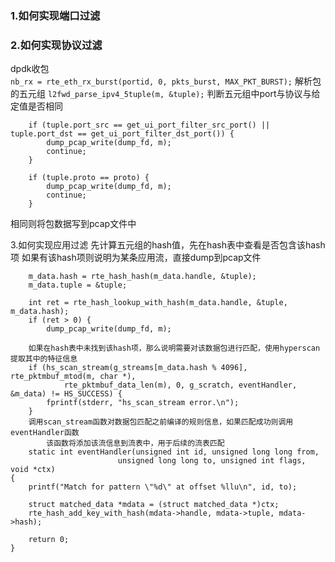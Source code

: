 ### 1.如何实现端口过滤
### 2.如何实现协议过滤
dpdk收包  
    `nb_rx = rte_eth_rx_burst(portid, 0, pkts_burst, MAX_PKT_BURST);`
解析包的五元组
    `l2fwd_parse_ipv4_5tuple(m, &tuple);`
判断五元组中port与协议与给定值是否相同
```
    if (tuple.port_src == get_ui_port_filter_src_port() || tuple.port_dst == get_ui_port_filter_dst_port()) {
        dump_pcap_write(dump_fd, m);
        continue;
    }

    if (tuple.proto == proto) {
        dump_pcap_write(dump_fd, m);
        continue;
    }
```
相同则将包数据写到pcap文件中

3.如何实现应用过滤
    先计算五元组的hash值，先在hash表中查看是否包含该hash项
    如果有该hash项则说明为某条应用流，直接dump到pcap文件
```
    m_data.hash = rte_hash_hash(m_data.handle, &tuple);
    m_data.tuple = &tuple;

    int ret = rte_hash_lookup_with_hash(m_data.handle, &tuple, m_data.hash);
    if (ret > 0) {
        dump_pcap_write(dump_fd, m);

    如果在hash表中未找到该hash项，那么说明需要对该数据包进行匹配，使用hyperscan提取其中的特征信息
    if (hs_scan_stream(g_streams[m_data.hash % 4096], rte_pktmbuf_mtod(m, char *),
            rte_pktmbuf_data_len(m), 0, g_scratch, eventHandler, &m_data) != HS_SUCCESS) {
        fprintf(stderr, "hs_scan_stream error.\n");
    }
    调用scan_stream函数对数据包匹配之前编译的规则信息，如果匹配成功则调用eventHandler函数
        该函数将添加该流信息到流表中，用于后续的流表匹配
    static int eventHandler(unsigned int id, unsigned long long from,
                        unsigned long long to, unsigned int flags, void *ctx)
{
    printf("Match for pattern \"%d\" at offset %llu\n", id, to);

    struct matched_data *mdata = (struct matched_data *)ctx;
    rte_hash_add_key_with_hash(mdata->handle, mdata->tuple, mdata->hash);

    return 0;
}
```
